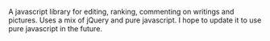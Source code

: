 A javascript library for editing, ranking, commenting on writings and pictures. Uses a mix of jQuery and pure javascript. I hope to update it to use pure javascript in the future.
